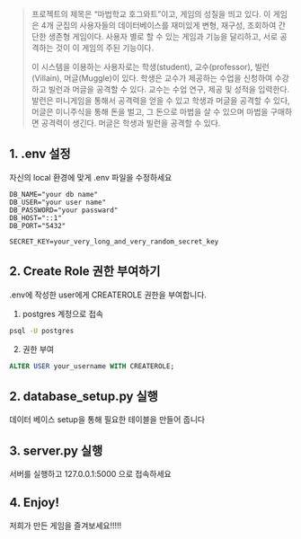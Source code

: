 >프로젝트의 제목은 “마법학교 호그와트”이고, 게임의 성질을 띄고 있다.
>이 게임은 4개 군집의 사용자들의 데이터베이스를 재미있게 변형, 재구성, 조회하여 간단한 생존형 게임이다.
>사용자 별로 할 수 있는 게임과 기능을 달리하고, 서로 공격하는 것이 이 게임의 주된 기능이다.
>
>이 시스템을 이용하는 사용자로는 학생(student), 교수(professor), 빌런(Villain), 머글(Muggle)이 있다.
>학생은 교수가 제공하는 수업을 신청하여 수강하고 빌런과 머글을 공격할 수 있다. 
>교수는 수업 연구, 제공 및 성적을 입력한다. 
>발런은 미니게임을 통해서 공격력을 얻을 수 있고 학생과 머글을 공격할 수 있다, 
>머글은 미니주식을 통해 돈을 벌고, 그 돈으로 마법을 살 수 있으며 마법을 구매하면 공격력이 생긴다. 머글은 학생과 빌런을 공격할 수 있다.

## 1. .env 설정
자신의 local 환경에 맞게 .env 파일을 수정하세요
```dotenv
DB_NAME="your db name"
DB_USER="your user name"
DB_PASSWORD="your passward"
DB_HOST="::1"
DB_PORT="5432"

SECRET_KEY=your_very_long_and_very_random_secret_key
```

## 2. Create Role 권한 부여하기
.env에 작성한 user에게 CREATEROLE 권한을 부여합니다.

1. postgres 계정으로 접속
```bash
psql -U postgres
```

2. 권한 부여
```SQL
ALTER USER your_username WITH CREATEROLE;
```

## 2. database_setup.py 실행
데이터 베이스 setup을 통해 필요한 테이블을 만들어 줍니다


## 3. server.py 실행
서버를 실행하고 127.0.0.1:5000 으로 접속하세요

## 4. Enjoy!
저희가 만든 게임을 즐겨보세요!!!!!
